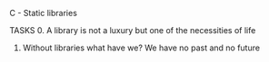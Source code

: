 C - Static libraries

TASKS
0. A library is not a luxury but one of the necessities of life
1. Without libraries what have we? We have no past and no future
